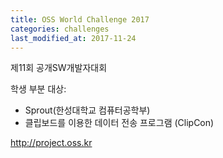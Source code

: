 ```yaml
---
title: OSS World Challenge 2017
categories: challenges
last_modified_at: 2017-11-24
---
```


제11회 공개SW개발자대회

학생 부분 대상: 
* Sprout(한성대학교 컴퓨터공학부)
* 클립보드를 이용한 데이터 전송 프로그램 (ClipCon)

<http://project.oss.kr>
